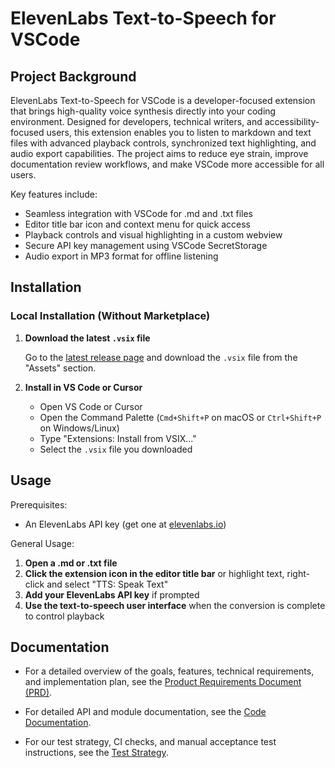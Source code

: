 # ElevenLabs Text-to-Speech for VSCode

## Project Background

ElevenLabs Text-to-Speech for VSCode is a developer-focused extension that brings high-quality voice synthesis directly into your coding environment. Designed for developers, technical writers, and accessibility-focused users, this extension enables you to listen to markdown and text files with advanced playback controls, synchronized text highlighting, and audio export capabilities. The project aims to reduce eye strain, improve documentation review workflows, and make VSCode more accessible for all users.

Key features include:
- Seamless integration with VSCode for .md and .txt files
- Editor title bar icon and context menu for quick access
- Playback controls and visual highlighting in a custom webview
- Secure API key management using VSCode SecretStorage
- Audio export in MP3 format for offline listening

## Installation

### Local Installation (Without Marketplace)

1. **Download the latest `.vsix` file**

   Go to the [latest release page](https://github.com/lekman/tts-code/releases) and download the `.vsix` file from the "Assets" section.

2. **Install in VS Code or Cursor**

   - Open VS Code or Cursor
   - Open the Command Palette (`Cmd+Shift+P` on macOS or `Ctrl+Shift+P` on Windows/Linux)
   - Type "Extensions: Install from VSIX..."
   - Select the `.vsix` file you downloaded

## Usage

Prerequisites:
- An ElevenLabs API key (get one at [elevenlabs.io](https://elevenlabs.io))

General Usage:

1. **Open a .md or .txt file**
2. **Click the extension icon in the editor title bar** or highlight text, right-click and select "TTS: Speak Text"
3. **Add your ElevenLabs API key** if prompted
4. **Use the text-to-speech user interface** when the conversion is complete to control playback

## Documentation

- For a detailed overview of the goals, features, technical requirements, and implementation plan, see the [Product Requirements Document (PRD)](./PRD.md).

- For detailed API and module documentation, see the [Code Documentation](./api/README.md).

- For our test strategy, CI checks, and manual acceptance test instructions, see the [Test Strategy](./TEST.md).
